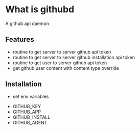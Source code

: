 # What is githubd
A github api daemon

## Features
- routine to get server to server github api token
- routine to get server to server github installation api token
- routine to get user to server github api token
- get github user content with content type override

## Installation
* set env variables
- GITHUB\_KEY
- GITHUB\_APP
- GITHUB\_INSTALL
- GITHUB\_AGENT
